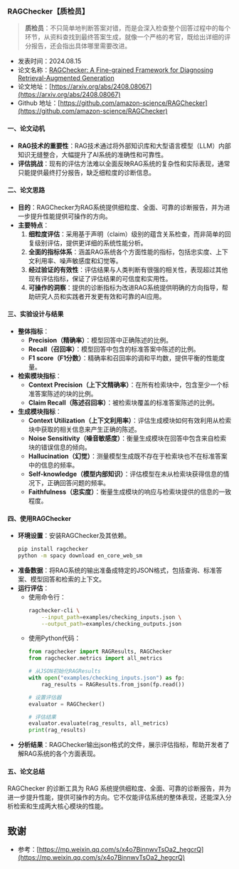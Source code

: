 ### RAGChecker【质检员】
> **质检员**：不只简单地判断答案对错，而是会深入检查整个回答过程中的每个环节，从资料查找到最终答案生成，就像一个严格的考官，既给出详细的评分报告，还会指出具体哪里需要改进。
>

* 发表时间：2024.08.15
* 论文名称：[RAGChecker: A Fine-grained Framework for Diagnosing Retrieval-Augmented Generation](https://arxiv.org/abs/2408.08067)
* 论文地址：[https://arxiv.org/abs/2408.08067](https://arxiv.org/abs/2408.08067)
* Github 地址：[https://github.com/amazon-science/RAGChecker](https://github.com/amazon-science/RAGChecker)

#### 一、论文动机

- **RAG技术的重要性**：RAG技术通过将外部知识库和大型语言模型（LLM）内部知识无缝整合，大幅提升了AI系统的准确性和可靠性。
- **评估挑战**：现有的评估方法难以全面反映RAG系统的复杂性和实际表现，通常只能提供最终打分报告，缺乏细粒度的诊断信息。

#### 二、论文思路

- **目的**：RAGChecker为RAG系统提供细粒度、全面、可靠的诊断报告，并为进一步提升性能提供可操作的方向。
- **主要特点**：
  1. **细粒度评估**：采用基于声明（claim）级别的蕴含关系检查，而非简单的回复级别评估，提供更详细的系统性能分析。
  2. **全面的指标体系**：涵盖RAG系统各个方面性能的指标，包括忠实度、上下文利用率、噪声敏感度和幻觉等。
  3. **经过验证的有效性**：评估结果与人类判断有很强的相关性，表现超过其他现有评估指标，保证了评估结果的可信度和实用性。
  4. **可操作的洞察**：提供的诊断指标为改进RAG系统提供明确的方向指导，帮助研究人员和实践者开发更有效和可靠的AI应用。

#### 三、实验设计与结果

- **整体指标**：
  - **Precision（精确率）**：模型回答中正确陈述的比例。
  - **Recall（召回率）**：模型回答中包含的标准答案中陈述的比例。
  - **F1 score（F1分数）**：精确率和召回率的调和平均数，提供平衡的性能度量。
- **检索模块指标**：
  - **Context Precision（上下文精确率）**：在所有检索块中，包含至少一个标准答案陈述的块的比例。
  - **Claim Recall（陈述召回率）**：被检索块覆盖的标准答案陈述的比例。
- **生成模块指标**：
  - **Context Utilization（上下文利用率）**：评估生成模块如何有效利用从检索块中获取的相关信息来产生正确的陈述。
  - **Noise Sensitivity（噪音敏感度）**：衡量生成模块在回答中包含来自检索块的错误信息的倾向。
  - **Hallucination（幻觉）**：测量模型生成既不存在于检索块也不在标准答案中的信息的频率。
  - **Self-knowledge（模型内部知识）**：评估模型在未从检索块获得信息的情况下，正确回答问题的频率。
  - **Faithfulness（忠实度）**：衡量生成模块的响应与检索块提供的信息的一致程度。

#### 四、使用RAGChecker

- **环境设置**：安装RAGChecker及其依赖。
  ```bash
  pip install ragchecker
  python -m spacy download en_core_web_sm
  ```
- **准备数据**：将RAG系统的输出准备成特定的JSON格式，包括查询、标准答案、模型回答和检索的上下文。
- **运行评估**：
  - 使用命令行：
    ```bash
    ragchecker-cli \
        --input_path=examples/checking_inputs.json \
        --output_path=examples/checking_outputs.json
    ```
  - 使用Python代码：
    ```python
    from ragchecker import RAGResults, RAGChecker
    from ragchecker.metrics import all_metrics

    # 从JSON初始化RAGResults
    with open("examples/checking_inputs.json") as fp:
        rag_results = RAGResults.from_json(fp.read())

    # 设置评估器
    evaluator = RAGChecker()

    # 评估结果
    evaluator.evaluate(rag_results, all_metrics)
    print(rag_results)
    ```
- **分析结果**：RAGChecker输出json格式的文件，展示评估指标，帮助开发者了解RAG系统的各个方面表现。

#### 五、论文总结

RAGChecker 的诊断工具为 RAG 系统提供细粒度、全面、可靠的诊断报告，并为进一步提升性能，提供可操作的方向。它不仅能评估系统的整体表现，还能深入分析检索和生成两大核心模块的性能。


## 致谢

* 参考：[https://mp.weixin.qq.com/s/x4o7BinnwvTsOa2_hegcrQ](https://mp.weixin.qq.com/s/x4o7BinnwvTsOa2_hegcrQ)
